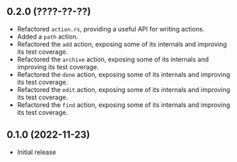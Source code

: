## 0.2.0 (????-??-??)

- Refactored `action.rs`, providing a useful API for writing actions.
- Added a `path` action.
- Refactored the `add` action, exposing some of its internals and
  improving its test coverage.
- Refactored the `archive` action, exposing some of its internals and
  improving its test coverage.
- Refactored the `done` action, exposing some of its internals and
  improving its test coverage.
- Refactored the `edit` action, exposing some of its internals and
  improving its test coverage.
- Refactored the `find` action, exposing some of its internals and
  improving its test coverage.

## 0.1.0 (2022-11-23)

- Initial release
